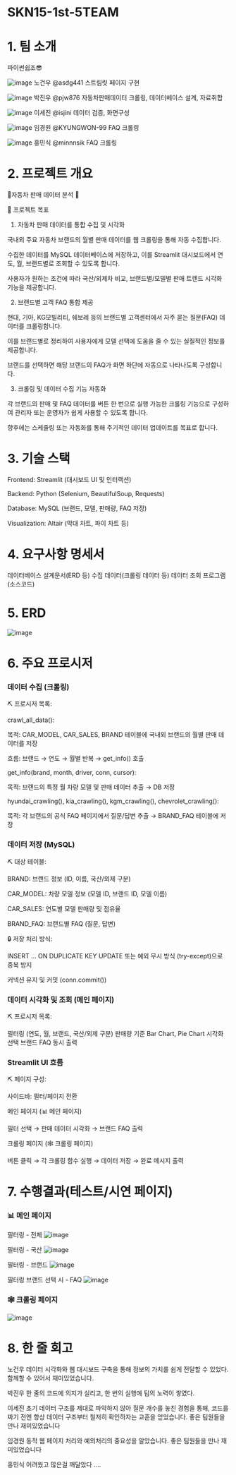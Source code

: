 # SKN15-1st-5TEAM

# 1. 팀 소개

파이썬쉽조😎

![image](https://github.com/user-attachments/assets/f95ddcc3-dfa5-4a9d-b67b-755e12576056)
노건우 @asdg441  스트림릿 페이지 구현


![image](https://github.com/user-attachments/assets/bcb238d6-c996-4f13-a597-61d3e3598995)
박진우 @pjw876  자동차판매데이터 크롤링, 데이터베이스 설계, 자료취합 


![image](https://github.com/user-attachments/assets/5e7776ec-9008-42ca-ace1-d4c66b7e3fc1)
이세진 @isjini  데이터 검증, 화면구성


![image](https://github.com/user-attachments/assets/ca1bf9b8-e749-4ec6-8fb6-f0da5a33ede2)
임경원 @KYUNGWON-99 FAQ 크롤링


![image](https://github.com/user-attachments/assets/a0f4ac80-eb2e-48f9-a472-1de299eec9eb)
홍민식 @minnnsik FAQ 크롤링



# 2. 프로젝트 개요

🚗자동차 판매 데이터 분석 🚗

🎯 프로젝트 목표
1. 자동차 판매 데이터를 통합 수집 및 시각화

국내외 주요 자동차 브랜드의 월별 판매 데이터를 웹 크롤링을 통해 자동 수집합니다.

수집한 데이터를 MySQL 데이터베이스에 저장하고, 이를 Streamlit 대시보드에서 연도, 월, 브랜드별로 조회할 수 있도록 합니다.

사용자가 원하는 조건에 따라 국산/외제차 비교, 브랜드별/모델별 판매 트렌드 시각화 기능을 제공합니다.

2. 브랜드별 고객 FAQ 통합 제공

현대, 기아, KG모빌리티, 쉐보레 등의 브랜드별 고객센터에서 자주 묻는 질문(FAQ) 데이터를 크롤링합니다.

이를 브랜드별로 정리하여 사용자에게 모델 선택에 도움을 줄 수 있는 실질적인 정보를 제공합니다.

브랜드를 선택하면 해당 브랜드의 FAQ가 화면 하단에 자동으로 나타나도록 구성합니다.

3. 크롤링 및 데이터 수집 기능 자동화

각 브랜드의 판매 및 FAQ 데이터를 버튼 한 번으로 실행 가능한 크롤링 기능으로 구성하여 관리자 또는 운영자가 쉽게 사용할 수 있도록 합니다.

향후에는 스케줄링 또는 자동화를 통해 주기적인 데이터 업데이트를 목표로 합니다.

 

# 3. 기술 스택
Frontend: Streamlit (대시보드 UI 및 인터랙션)

Backend: Python (Selenium, BeautifulSoup, Requests)

Database: MySQL (브랜드, 모델, 판매량, FAQ 저장)

Visualization: Altair (막대 차트, 파이 차트 등)
 

# 4. 요구사항 명세서
데이터베이스 설계문서(ERD 등)
수집 데이터(크롤링 데이터 등)
데이터 조회 프로그램(소스코드)

# 5. ERD


 ![image](https://github.com/user-attachments/assets/1dbe72e4-7699-4154-a348-26c801eeff07)


# 6. 주요 프로시저
### 데이터 수집 (크롤링)

⛏ 프로시저 목록:

crawl_all_data():

목적: CAR_MODEL, CAR_SALES, BRAND 테이블에 국내외 브랜드의 월별 판매 데이터를 저장

흐름: 브랜드 → 연도 → 월별 반복 → get_info() 호출


get_info(brand, month, driver, conn, cursor):

목적: 브랜드의 특정 월 차량 모델 및 판매 데이터 추출 → DB 저장


hyundai_crawling(), kia_crawling(), kgm_crawling(), chevrolet_crawling():

목적: 각 브랜드의 공식 FAQ 페이지에서 질문/답변 추출 → BRAND_FAQ 테이블에 저장

### 데이터 저장 (MySQL)

⛏ 대상 테이블:

BRAND: 브랜드 정보 (ID, 이름, 국산/외제 구분)

CAR_MODEL: 차량 모델 정보 (모델 ID, 브랜드 ID, 모델 이름)

CAR_SALES: 연도별 모델 판매량 및 점유율

BRAND_FAQ: 브랜드별 FAQ (질문, 답변)

🔒 저장 처리 방식:

INSERT ... ON DUPLICATE KEY UPDATE 또는 예외 무시 방식 (try-except)으로 중복 방지

커넥션 유지 및 커밋 (conn.commit())

### 데이터 시각화 및 조회 (메인 페이지)

⛏ 프로시저 목록:

필터링 (연도, 월, 브랜드, 국산/외제 구분)
판매량 기준 Bar Chart, Pie Chart 시각화
선택 브랜드 FAQ 동시 출력

### Streamlit UI 흐름

⛏ 페이지 구성:

사이드바: 필터/페이지 전환

메인 페이지 (📊 메인 페이지)

필터 선택 → 판매 데이터 시각화 → 브랜드 FAQ 출력

크롤링 페이지 (🕸️ 크롤링 페이지)

버튼 클릭 → 각 크롤링 함수 실행 → 데이터 저장 → 완료 메시지 출력


# 7. 수행결과(테스트/시연 페이지)

### 📊 메인 페이지
필터링 - 전체
![image](https://github.com/user-attachments/assets/09a1392d-aa36-428a-8c28-3851278132da)

필터링 - 국산
![image](https://github.com/user-attachments/assets/120d3eb1-b357-44a1-b2ea-d08fda96e2f3)

필터링 - 브랜드
![image](https://github.com/user-attachments/assets/247c490d-c381-4061-8b54-0dfe1ca23940)

필터링 브랜드 선택 시 - FAQ
![image](https://github.com/user-attachments/assets/e2e58a7b-2bdd-43b5-bf06-2649496aec8e)


### 🕸️ 크롤링 페이지
![image](https://github.com/user-attachments/assets/a70b695d-338a-48ae-80d5-ff81e1dfa8e7)



# 8. 한 줄 회고

노건우 데이터 시각화와 웹 대시보드 구축을 통해 정보의 가치를 쉽게 전달할 수 있었다. 함께할 수 있어서 재미있었습니다.


박진우 한 줄의 코드에 의지가 실리고, 한 번의 실행에 팀의 노력이 쌓였다.


이세진 초기 데이터 구조를 제대로 파악하지 않아 질문 개수를 놓친 경험을 통해, 
코드를 짜기 전엔 항상 데이터 구조부터 철저히 확인하자는 교훈을 얻었습니다. 좋은 팀원들을 만나 재미있었습니다

임경원 동적 웹 페이지 처리와 예외처리의 중요성을 알았습니다. 좋은 팀원들을 만나 재미있었습니다

홍민식 어려웠고  많은걸 깨달았다 ....

